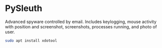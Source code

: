 # PySleuth
Advanced spyware controlled by email. Includes keylogging, mouse activity with position and screenshot, screenshots, processes running, and photo of user.


```bash
sudo apt install xdotool
```